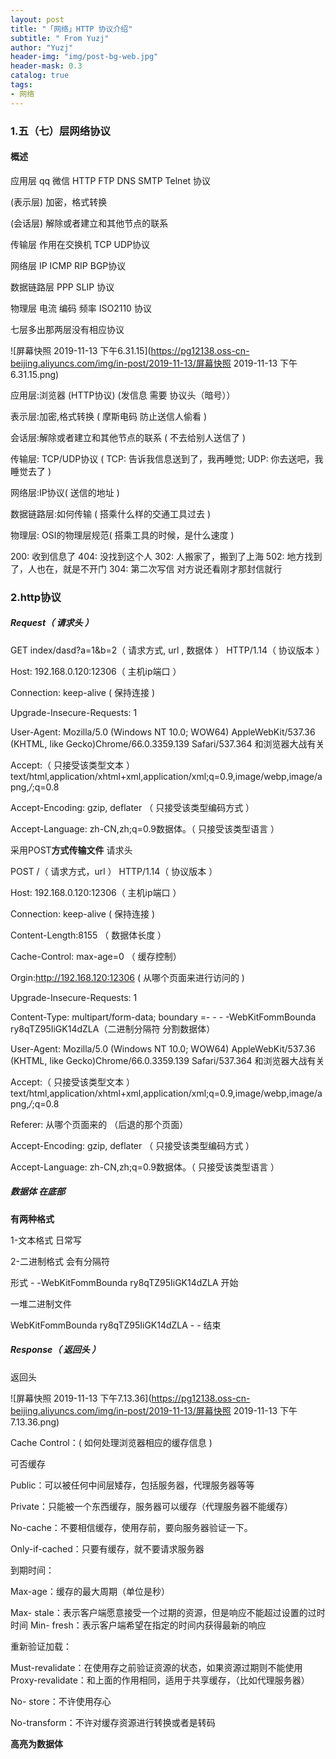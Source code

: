 ```yaml
---
layout: post
title: "「网络」HTTP 协议介绍"
subtitle: " From Yuzj"
author: "Yuzj"
header-img: "img/post-bg-web.jpg"
header-mask: 0.3
catalog: true
tags:
- 网络
---
```


### 1.五（七）层网络协议

#### 概述

应用层 qq 微信 HTTP FTP DNS SMTP Telnet 协议

(表示层) 加密，格式转换

(会话层) 解除或者建立和其他节点的联系

传输层 作用在交换机 TCP UDP协议

网络层 IP ICMP RIP BGP协议

数据链路层 PPP SLIP 协议

物理层 电流 编码 频率 ISO2110 协议

七层多出那两层没有相应协议

![屏幕快照 2019-11-13 下午6.31.15](https://pg12138.oss-cn-beijing.aliyuncs.com/img/in-post/2019-11-13/屏幕快照 2019-11-13 下午6.31.15.png)

应用层:浏览器 (HTTP协议)  (发信息 需要 协议头（暗号））

表示层:加密,格式转换 ( 摩斯电码 防止送信人偷看 )

会话层:解除或者建立和其他节点的联系 ( 不去给别人送信了 )

传输层: TCP/UDP协议 ( TCP: 告诉我信息送到了，我再睡觉; UDP: 你去送吧，我睡觉去了 )

网络层:IP协议( 送信的地址 )

数据链路层:如何传输 ( 搭乘什么样的交通工具过去 )

物理层: OSI的物理层规范( 搭乘工具的时候，是什么速度 )

200: 收到信息了
404: 没找到这个人
302: 人搬家了，搬到了上海
502: 地方找到了，人也在，就是不开门
304: 第二次写信 对方说还看刚才那封信就行

### 2.http协议

##### Request（ 请求头 ）

GET index/dasd?a=1&b=2（ 请求方式, url , 数据体 ） HTTP/1.14（ 协议版本 ）

Host: 192.168.0.120:12306（ 主机ip端口 ）

Connection: keep-alive ( 保持连接 )

Upgrade-Insecure-Requests: 1 

User-Agent: Mozilla/5.0 (Windows NT 10.0; WOW64) AppleWebKit/537.36 (KHTML, like Gecko)Chrome/66.0.3359.139 Safari/537.364 和浏览器大战有关

Accept:（ 只接受该类型文本 ）
text/html,application/xhtml+xml,application/xml;q=0.9,image/webp,image/apng,*/*;q=0.8

Accept-Encoding: gzip, deflater （ 只接受该类型编码方式 ）

Accept-Language: zh-CN,zh;q=0.9数据体。（ 只接受该类型语言 ）



采用POST**方式传输文件** 请求头



POST /（ 请求方式，url ） HTTP/1.14（ 协议版本 ）

Host: 192.168.0.120:12306（ 主机ip端口 ）

Connection: keep-alive ( 保持连接 )

Content-Length:8155 （ 数据体长度 ）

Cache-Control: max-age=0 （ 缓存控制）

Orgin:http://192.168.120:12306 ( 从哪个页面来进行访问的 )

Upgrade-Insecure-Requests: 1

Content-Type: multipart/form-data; boundary =- - - -WebKitFommBounda ry8qTZ95IiGK14dZLA（二进制分隔符 分割数据体）

User-Agent: Mozilla/5.0 (Windows NT 10.0; WOW64) AppleWebKit/537.36 (KHTML, like Gecko)Chrome/66.0.3359.139 Safari/537.364 和浏览器大战有关

Accept:（ 只接受该类型文本 ）
text/html,application/xhtml+xml,application/xml;q=0.9,image/webp,image/apng,*/*;q=0.8

Referer: 从哪个页面来的 （后退的那个页面）

Accept-Encoding: gzip, deflater （ 只接受该类型编码方式 ）

Accept-Language: zh-CN,zh;q=0.9数据体。（ 只接受该类型语言 ）

##### 数据体 在底部

**有两种格式**

1-文本格式 日常写

2-二进制格式 会有分隔符

形式 - -WebKitFommBounda ry8qTZ95IiGK14dZLA 开始

一堆二进制文件

WebKitFommBounda ry8qTZ95IiGK14dZLA - -        结束

##### Response（ 返回头 ）

返回头

![屏幕快照 2019-11-13 下午7.13.36](https://pg12138.oss-cn-beijing.aliyuncs.com/img/in-post/2019-11-13/屏幕快照 2019-11-13 下午7.13.36.png)

Cache Control：( 如何处理浏览器相应的缓存信息 )

可否缓存

Public：可以被任何中间层矮存，包括服务器，代理服务器等等

Private：只能被一个东西缓存，服务器可以缓存（代理服务器不能缓存）

No-cache：不要相信缓存，使用存前，要向服务器验证一下。

Only-if-cached：只要有缓存，就不要请求服务器

到期时间：

Max-age：缓存的最大周期（单位是秒）

Max- stale：表示客户端愿意接受一个过期的资源，但是响应不能超过设置的过时时间 Min- fresh：表示客户端希望在指定的时间内获得最新的响应

重新验证加载：

Must-revalidate：在使用存之前验证资源的状态，如果资源过期则不能使用 Proxy-revalidate：和上面的作用相同，适用于共享缓存，（比如代理服务器）

No- store：不许使用存心

No-transform：不许对缓存资源进行转换或者是转码

**高亮为数据体**

